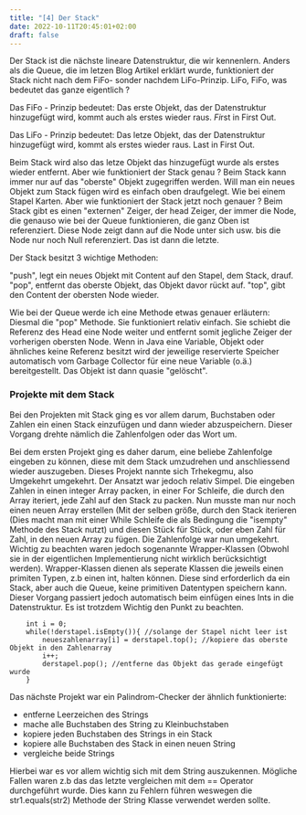```yaml
---
title: "[4] Der Stack"
date: 2022-10-11T20:45:01+02:00
draft: false
---
```


Der Stack ist die nächste lineare Datenstruktur, die wir kennenlern. Anders als die Queue, die im letzen Blog Artikel erklärt wurde, funktioniert der Stack nicht nach dem FiFo- sonder nachdem LiFo-Prinzip. LiFo, FiFo, was bedeutet das ganze eigentlich ? 

Das FiFo - Prinzip bedeutet: Das erste Objekt, das der Datenstruktur hinzugefügt wird, kommt auch als erstes wieder raus. *Fi*rst in First Out.

Das LiFo - Prinzip bedeutet: Das letze Objekt, das der Datenstruktur hinzugefügt wird, kommt als erstes wieder raus. Last in First Out.

Beim Stack wird also das letze Objekt das hinzugefügt wurde als erstes wieder entfernt. Aber wie funktioniert der Stack genau ? 
Beim Stack kann immer nur auf das "oberste" Objekt zugegriffen werden. Will man ein neues Objekt zum Stack fügen wird es einfach oben draufgelegt. Wie bei einem Stapel Karten.
Aber wie funktioniert der Stack jetzt noch genauer ?
Beim Stack gibt es einen "externen" Zeiger, der head Zeiger, der immer die Node, die genauso wie bei der Queue funktionieren, die ganz Oben ist referenziert. Diese Node zeigt dann auf die Node unter sich usw. bis die Node nur noch Null referenziert. Das ist dann die letzte.

Der Stack besitzt 3 wichtige Methoden:

"push", legt ein neues Objekt mit Content auf den Stapel, dem Stack, drauf.
"pop", entfernt das oberste Objekt, das Objekt davor rückt auf.
"top", gibt den Content der obersten Node wieder.

Wie bei der Queue werde ich eine Methode etwas genauer erläutern: Diesmal die "pop" Methode. Sie funktioniert relativ einfach. Sie schiebt die Referenz des Head eine Node weiter und entfernt somit jegliche Zeiger der vorherigen obersten Node. Wenn in Java eine Variable, Objekt oder ähnliches keine Referenz besitzt wird der jeweilige reservierte Speicher automatisch vom Garbage Collector für eine neue Variable (o.ä.) bereitgestellt. Das Objekt ist dann quasie "gelöscht".

### Projekte mit dem Stack

Bei den Projekten mit Stack ging es vor allem darum, Buchstaben oder Zahlen ein einen Stack einzufügen und dann wieder abzuspeichern. Dieser Vorgang drehte nämlich die Zahlenfolgen oder das Wort um.

Bei dem ersten Projekt ging es daher darum, eine beliebe Zahlenfolge eingeben zu können, diese mit dem Stack umzudrehen und anschliessend wieder auszugeben. Dieses Projekt nannte sich Trhekegmu, also Umgekehrt umgekehrt. Der Ansatzt war jedoch relativ Simpel. Die eingeben Zahlen in einen integer Array packen, in einer For Schleife, die durch den Array iteriert, jede Zahl auf den Stack zu packen. Nun musste man nur noch einen neuen Array erstellen (Mit der selben größe, durch den Stack iterieren (Dies macht man mit einer While Schleife die als Bedingung die "isempty" Methode des Stack nutzt) und diesen Stück für Stück, oder eben Zahl für Zahl, in den neuen Array zu fügen. Die Zahlenfolge war nun umgekehrt. Wichtig zu beachten waren jedoch sogenannte Wrapper-Klassen (Obwohl sie in der eigentlichen Implementierung nicht wirklich berücksichtigt werden). Wrapper-Klassen dienen als seperate Klassen die jeweils einen primiten Typen, z.b einen int, halten können. Diese sind erforderlich da ein Stack, aber auch die Queue, keine primitiven Datentypen speichern kann. Dieser Vorgang passiert jedoch automatisch beim einfügen eines Ints in die Datenstruktur. Es ist trotzdem Wichtig den Punkt zu beachten.

~~~
	int i = 0;
	while(!derstapel.isEmpty()){ //solange der Stapel nicht leer ist
		neueszahlenarray[i] = derstapel.top(); //kopiere das oberste Objekt in den Zahlenarray
		i++;
		derstapel.pop(); //entferne das Objekt das gerade eingefügt wurde
	}
~~~

Das nächste Projekt war ein Palindrom-Checker der ähnlich funktionierte:

- entferne Leerzeichen des Strings
- mache alle Buchstaben des String zu Kleinbuchstaben
- kopiere jeden Buchstaben des Strings in ein Stack
- kopiere alle Buchstaben des Stack in einen neuen String
- vergleiche beide Strings

Hierbei war es vor allem wichtig sich mit dem String auszukennen. Mögliche Fallen waren z.b das das letzte vergleichen mit dem == Operator durchgeführt wurde. Dies kann zu Fehlern führen weswegen die str1.equals(str2) Methode der String Klasse verwendet werden sollte.


